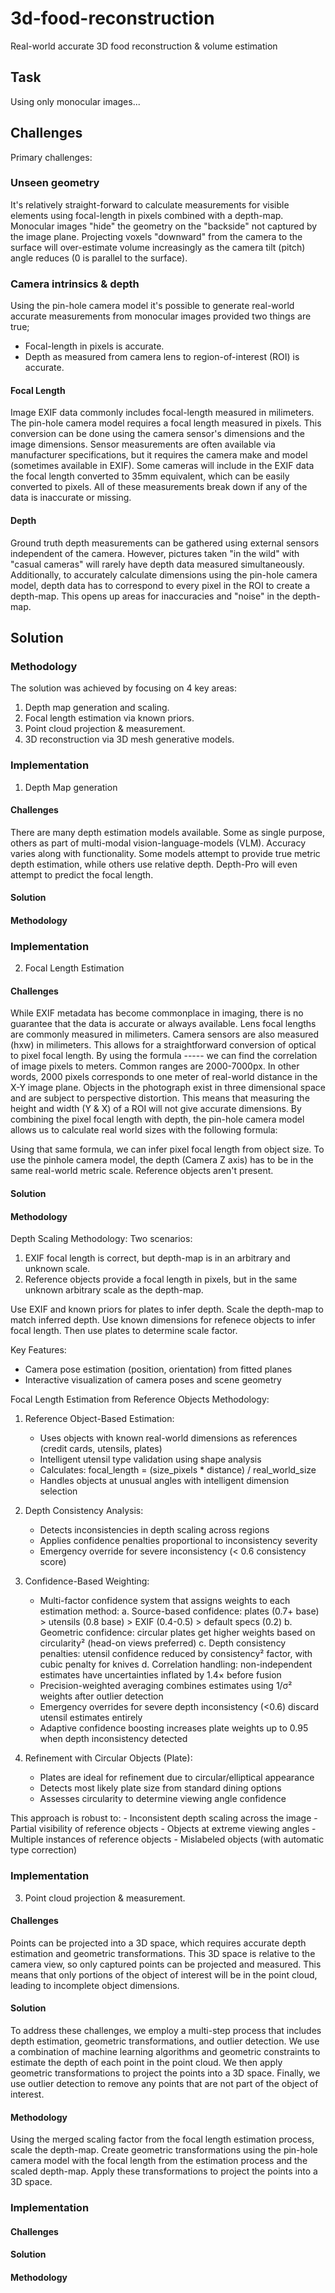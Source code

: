 # 3d-food-reconstruction
Real-world accurate 3D food reconstruction &amp; volume estimation

## Task
Using only monocular images...

## Challenges
Primary challenges:

### Unseen geometry
It's relatively straight-forward to calculate measurements for visible elements using focal-length in pixels combined with a depth-map. Monocular images "hide" the geometry on the "backside" not captured by the image plane. Projecting voxels "downward" from the camera to the surface will over-estimate volume increasingly as the camera tilt (pitch) angle reduces (0 is parallel to the surface).

### Camera intrinsics & depth
Using the pin-hole camera model it's possible to generate real-world accurate measurements from monocular images provided two things are true;
- Focal-length in pixels is accurate.
- Depth as measured from camera lens to region-of-interest (ROI) is accurate.

#### Focal Length
Image EXIF data commonly includes focal-length measured in milimeters. The pin-hole camera model requires a focal length measured in pixels. This conversion can be done using the camera sensor's dimensions and the image dimensions. Sensor measurements are often available via manufacturer specifications, but it requires the camera make and model (sometimes available in EXIF). Some cameras will include in the EXIF data the focal length converted to 35mm equivalent, which can be easily converted to pixels. All of these measurements break down if any of the data is inaccurate or missing.

#### Depth
Ground truth depth measurements can be gathered using external sensors independent of the camera. However, pictures taken "in the wild" with "casual cameras" will rarely have depth data measured simultaneously. Additionally, to accurately calculate dimensions using the pin-hole camera model, depth data has to correspond to every pixel in the ROI to create a depth-map. This opens up areas for inaccuracies and "noise" in the depth-map.

## Solution

### Methodology
The solution was achieved by focusing on 4 key areas:
1. Depth map generation and scaling.
2. Focal length estimation via known priors.
3. Point cloud projection & measurement.
4. 3D reconstruction via 3D mesh generative models.

### Implementation
1. Depth Map generation
#### Challenges
There are many depth estimation models available. Some as single purpose, others as part of multi-modal vision-language-models (VLM). Accuracy varies along with functionality. Some models attempt to provide true metric depth estimation, while others use relative depth. Depth-Pro will even attempt to predict the focal length.

#### Solution

#### Methodology


### Implementation
2. Focal Length Estimation
#### Challenges
While EXIF metadata has become commonplace in imaging, there is no guarantee that the data is accurate or always available.
Lens focal lengths are commonly measured in milimeters. Camera sensors are also measured (hxw) in milimeters. This allows for a straightforward conversion of optical to pixel focal length. By using the formula ----- we can find the correlation of image pixels to meters. Common ranges are 2000-7000px. In other words, 2000 pixels corresponds to one meter of real-world distance in the X-Y image plane.
Objects in the photograph exist in three dimensional space and are subject to perspective distortion. This means that measuring the height and width (Y & X) of a ROI will not give accurate dimensions. By combining the pixel focal length with depth, the pin-hole camera model allows us to calculate real world sizes with the following formula:



Using that same formula, we can infer pixel focal length from object size.
To use the pinhole camera model, the depth (Camera Z axis) has to be in the same real-world metric scale.
Reference objects aren't present.
#### Solution
#### Methodology
Depth Scaling Methodology:
Two scenarios:
1. EXIF focal length is correct, but depth-map is in an arbitrary and unknown scale.
2. Reference objects provide a focal length in pixels, but in the same unknown arbitrary scale as the depth-map.

Use EXIF and known priors for plates to infer depth. Scale the depth-map to match inferred depth.
Use known dimensions for refenece objects to infer focal length. Then use plates to determine scale factor.

Key Features:
- Camera pose estimation (position, orientation) from fitted planes
- Interactive visualization of camera poses and scene geometry

Focal Length Estimation from Reference Objects Methodology:
1. Reference Object-Based Estimation:
    - Uses objects with known real-world dimensions as references (credit cards, utensils, plates)
    - Intelligent utensil type validation using shape analysis
    - Calculates: focal_length = (size_pixels * distance) / real_world_size
    - Handles objects at unusual angles with intelligent dimension selection

2. Depth Consistency Analysis:
    - Detects inconsistencies in depth scaling across regions
    - Applies confidence penalties proportional to inconsistency severity
    - Emergency override for severe inconsistency (< 0.6 consistency score)

3. Confidence-Based Weighting:
   - Multi-factor confidence system that assigns weights to each estimation method:
     a. Source-based confidence: plates (0.7+ base) > utensils (0.8 base) > EXIF (0.4-0.5) > default specs (0.2)
     b. Geometric confidence: circular plates get higher weights based on circularity² (head-on views preferred)
     c. Depth consistency penalties: utensil confidence reduced by consistency² factor, with cubic penalty for knives
     d. Correlation handling: non-independent estimates have uncertainties inflated by 1.4× before fusion
   - Precision-weighted averaging combines estimates using 1/σ² weights after outlier detection
   - Emergency overrides for severe depth inconsistency (<0.6) discard utensil estimates entirely
   - Adaptive confidence boosting increases plate weights up to 0.95 when depth inconsistency detected

4. Refinement with Circular Objects (Plate):
    - Plates are ideal for refinement due to circular/elliptical appearance
    - Detects most likely plate size from standard dining options
    - Assesses circularity to determine viewing angle confidence

This approach is robust to:
    - Inconsistent depth scaling across the image
    - Partial visibility of reference objects
    - Objects at extreme viewing angles
    - Multiple instances of reference objects
    - Mislabeled objects (with automatic type correction)

### Implementation
3. Point cloud projection & measurement.

#### Challenges
Points can be projected into a 3D space, which requires accurate depth estimation and geometric transformations. This 3D space is relative to the camera view, so only captured points can be projected and measured. This means that only portions of the object of interest will be in the point cloud, leading to incomplete object dimensions.

#### Solution
To address these challenges, we employ a multi-step process that includes depth estimation, geometric transformations, and outlier detection. We use a combination of machine learning algorithms and geometric constraints to estimate the depth of each point in the point cloud. We then apply geometric transformations to project the points into a 3D space. Finally, we use outlier detection to remove any points that are not part of the object of interest.
#### Methodology
Using the merged scaling factor from the focal length estimation process, scale the depth-map.
Create geometric transformations using the pin-hole camera model with the focal length from the estimation process and the scaled depth-map. Apply these transformations to project the points into a 3D space.

### Implementation
#### Challenges
#### Solution
#### Methodology
